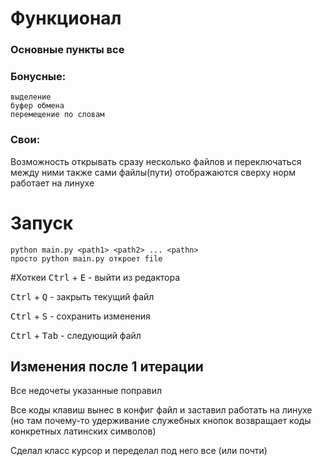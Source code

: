 # Функционал

### Основные пункты все

### Бонусные:

    выделение
    буфер обмена
    перемещение по словам

### Свои:

Возможность открывать сразу несколько файлов и переключаться между ними также сами файлы(пути) отображаются сверху
норм работает на линухе

# Запуск

    python main.py <path1> <path2> ... <pathn>
    просто python main.py откроет file

#Хоткеи
<kbd>Ctrl</kbd> + <kbd>E</kbd> - выйти из редактора

<kbd>Ctrl</kbd> + <kbd>Q</kbd> - закрыть текущий файл

<kbd>Ctrl</kbd> + <kbd>S</kbd> - сохранить изменения

<kbd>Ctrl</kbd> + <kbd>Tab</kbd> - следующий файл

## Изменения после 1 итерации

Все недочеты указанные поправил

Все коды клавиш вынес в конфиг файл и заставил работать на линухе 
(но там почему-то удерживание служебных кнопок возвращает коды конкретных латинских символов)

Сделал класс курсор и переделал под него все (или почти)
